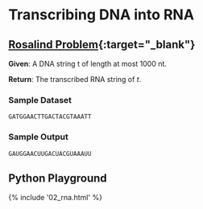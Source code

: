 # Transcribing DNA into RNA

## [Rosalind Problem](https://rosalind.info/problems/rna/){:target="_blank"}

**Given**: A DNA string t of length at most 1000 nt.

**Return**: The transcribed RNA string of $t$.

### Sample Dataset

```
GATGGAACTTGACTACGTAAATT
```

### Sample Output

```
GAUGGAACUUGACUACGUAAAUU
```

## Python Playground

{% include '02_rna.html' %}